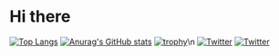 # Hi there
[![Top Langs](https://github-readme-stats.vercel.app/api/top-langs/?username=naisu-dev
)](https://github.com/anuraghazra/github-readme-stats)
[![Anurag's GitHub stats](https://github-readme-stats.vercel.app/api?username=naisu-dev
)](https://github.com/anuraghazra/github-readme-stats)
[![trophy](https://github-profile-trophy.vercel.app/?username=naisu-dev
)](https://github.com/ryo-ma/github-profile-trophy)\n
[![Twitter](https://img.shields.io/badge/--FFFFFF?style=social&logo=twitter&label=Follow%20naisu_dayo)](https://twitter.com/naisu_dayo)
[![Twitter](https://img.shields.io/badge/--FFFFFF?style=social&logo=twitter&label=Follow%20naisu_dev_dayo)](https://twitter.com/naisu_dev_dayo)
